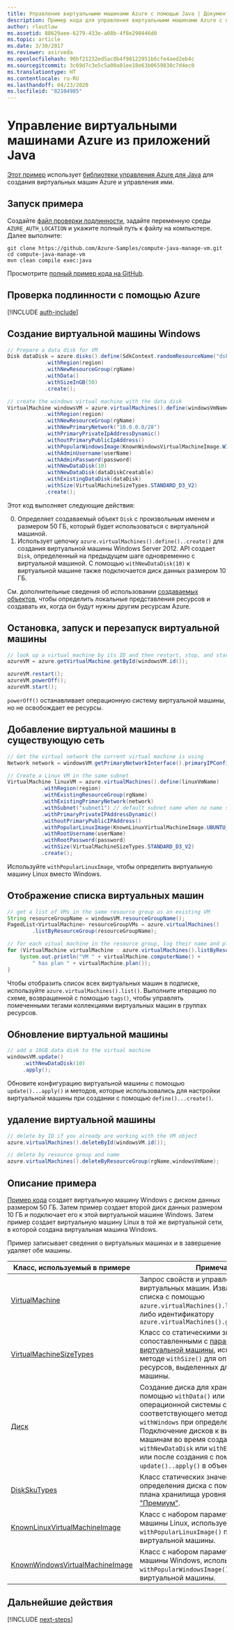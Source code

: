 ```yaml
---
title: Управление виртуальными машинами Azure с помощью Java | Документация Майкрософт
description: Пример кода для управления виртуальными машинами Azure с помощью пакета Azure SDK для Java
author: rloutlaw
ms.assetid: 88629aee-6279-433e-a08b-4f8e290446d0
ms.topic: article
ms.date: 3/30/2017
ms.reviewer: asirveda
ms.openlocfilehash: 90bf21232ed5ac8b4f98122951b6cfe4aed2eb4c
ms.sourcegitcommit: 3c69d7c3e5c5a00a01ee18e63b0659830c7d4ec0
ms.translationtype: HT
ms.contentlocale: ru-RU
ms.lasthandoff: 04/23/2020
ms.locfileid: "82104985"
---
```

# <a name="manage-azure-virtual-machines-from-your-java-applications"></a>Управление виртуальными машинами Azure из приложений Java

[Этот пример](https://github.com/Azure-Samples/compute-java-manage-vm/) использует [библиотеки управления Azure для Java](https://github.com/Azure/azure-sdk-for-java) для создания виртуальных машин Azure и управления ими.

## <a name="run-the-sample"></a>Запуск примера

Создайте [файл проверки подлинности](https://docs.microsoft.com/azure/java/java-sdk-azure-authenticate#mgmt-file), задайте переменную среды `AZURE_AUTH_LOCATION` и укажите полный путь к файлу на компьютере. Далее выполните:

```
git clone https://github.com/Azure-Samples/compute-java-manage-vm.git
cd compute-java-manage-vm
mvn clean compile exec:java
```

Просмотрите [полный пример кода на GitHub](https://github.com/Azure-Samples/compute-java-manage-vm/blob/master/src/main/java/com/microsoft/azure/management/compute/samples/ManageVirtualMachine.java).

## <a name="authenticate-with-azure"></a>Проверка подлинности с помощью Azure

[!INCLUDE [auth-include](includes/java-auth-include.md)]

## <a name="create-a-windows-virtual-machine"></a>Создание виртуальной машины Windows

```java
// Prepare a data disk for VM
Disk dataDisk = azure.disks().define(SdkContext.randomResourceName("dsk", 30))
            .withRegion(region)
            .withNewResourceGroup(rgName)
            .withData()
            .withSizeInGB(50)
            .create();

// create the windows virtual machine with the data disk            
VirtualMachine windowsVM = azure.virtualMachines().define(windowsVmName)
            .withRegion(region)
            .withNewResourceGroup(rgName)
            .withNewPrimaryNetwork("10.0.0.0/28")
            .withPrimaryPrivateIpAddressDynamic()
            .withoutPrimaryPublicIpAddress()
            .withPopularWindowsImage(KnownWindowsVirtualMachineImage.WINDOWS_SERVER_2012_R2_DATACENTER)
            .withAdminUsername(userName)
            .withAdminPassword(password)
            .withNewDataDisk(10)
            .withNewDataDisk(dataDiskCreatable)
            .withExistingDataDisk(dataDisk)
            .withSize(VirtualMachineSizeTypes.STANDARD_D3_V2)
            .create();
```

Этот код выполняет следующие действия:   

0. Определяет создаваемый объект `Disk` с произвольным именем и размером 50 ГБ, который будет использоваться с виртуальной машиной.
0. Использует цепочку `azure.virtualMachines().define()..create()` для создания виртуальной машины Windows Server 2012. API создает `Disk`, определенный на предыдущем шаге одновременно с виртуальной машиной. С помощью `withNewDataDisk(10)` к виртуальной машине также подключается диск данных размером 10 ГБ.

См. дополнительные сведения об использовании [создаваемых<T> объектов](java-sdk-azure-concepts.md#Creatables), чтобы определить локальные представления ресурсов и создавать их, когда он будут нужны другим ресурсам Azure.

## <a name="stop-start-and-restart-a-virtual-machine"></a>Остановка, запуск и перезапуск виртуальной машины

```java
// look up a virtual machine by its ID and then restart, stop, and start it
azureVM = azure.getVirtualMachine.getById(windowsVM.id());

azureVM.restart();
azureVM.powerOff();
azureVM.start();
```

`powerOff()` останавливает операционную систему виртуальной машины, но не освобождает ее ресурсы.

## <a name="add-a-virtual-machine-to-an-existing-network"></a>Добавление виртуальной машины в существующую сеть

```java
// Get the virtual network the current virtual machine is using
Network network = windowsVM.getPrimaryNetworkInterface().primaryIPConfiguration().getNetwork();

// Create a Linux VM in the same subnet
VirtualMachine linuxVM = azure.virtualMachines().define(linuxVmName)
           .withRegion(region)
           .withExistingResourceGroup(rgName)
           .withExistingPrimaryNetwork(network)
           .withSubnet("subnet1") // default subnet name when no name specified at creation
           .withPrimaryPrivateIPAddressDynamic()
           .withoutPrimaryPublicIPAddress()
           .withPopularLinuxImage(KnownLinuxVirtualMachineImage.UBUNTU_SERVER_16_04_LTS)
           .withRootUsername(userName)
           .withRootPassword(password)
           .withSize(VirtualMachineSizeTypes.STANDARD_D3_V2)
           .create();
```

Используйте `withPopularLinuxImage`, чтобы определить виртуальную машину Linux вместо Windows.


## <a name="list-virtual-machines"></a>Отображение списка виртуальных машин

```java
// get a list of VMs in the same resource group as an existing VM
String resourceGroupName = windowsVM.resourceGroupName();
PagedList<VirtualMachine> resourceGroupVMs = azure.virtualMachines()
        .listByResourceGroup(resourceGroupName); 

// for each vitual machine in the resource group, log their name and plan
for (VirtualMachine virtualMachine : azure.virtualMachines().listByResourceGroup(resourceGroupName)) {
    System.out.println("VM " + virtualMachine.computerName() + 
        " has plan " + virtualMachine.plan());
}
```

Чтобы отобразить список всех виртуальных машин в подписке, используйте `azure.virtualMachines().list()`. Выполните итерацию по схеме, возвращенной с помощью `tags()`, чтобы управлять помеченными тегами коллекциями виртуальных машин в группах ресурсов.

## <a name="update-a-virtual-machine"></a>Обновление виртуальной машины

```java
// add a 10GB data disk to the virtual machine
windowsVM.update()
     .withNewDataDisk(10)
     .apply();
```

Обновите конфигурацию виртуальной машины с помощью `update()...apply()` и методов, которые использовались для настройки виртуальной машины при создании с помощью `define()...create()`.

## <a name="delete-a-virtual-machine"></a>удаление виртуальной машины

```java
// delete by ID if you already are working with the VM object
azure.virtualMachines().deleteById(windowsVM.id());

// delete by resource group and name
azure.virtualMachines().deleteByResourceGroup(rgName,windowsVmName);
```

## <a name="sample-explanation"></a>Описание примера

[Пример кода](https://github.com/Azure-Samples/compute-java-manage-vm/blob/master/src/main/java/com/microsoft/azure/management/compute/samples/ManageVirtualMachine.java) создает виртуальную машину Windows с диском данных размером 50 ГБ. Затем пример создает второй диск данных размером 10 ГБ и подключает его к этой виртуальной машине Windows.
Затем пример создает виртуальную машину Linux в той же виртуальной сети, в которой создана виртуальная машина Windows.

Пример записывает сведения о виртуальных машинах и в завершение удаляет обе машины.

| Класс, используемый в примере | Примечания
|-------|-------|
| [VirtualMachine](/java/api/com.microsoft.azure.management.compute.virtualmachine) | Запрос свойств и управление состоянием виртуальных машин. Извлекается в виде списка с помощью `azure.virtualMachines().list()` или по имени либо идентификатору `azure.virtualMachines().getByResourceGroup()`
| [VirtualMachineSizeTypes](/java/api/com.microsoft.azure.management.compute.virtualmachinesizetypes) | Класс со статическими значениями, сопоставленными с [параметрами размера виртуальной машины](https://azure.microsoft.com/pricing/details/virtual-machines/linux/), используемыми в методе `withSize()` для определения ресурсов, выделенных для виртуальной машины.
| [Диск](/java/api/com.microsoft.azure.management.compute.disk) | Создание диска для хранения данных с помощью `withData()` или образа операционной системы с помощью соответствующего метода `withLinux` либо `withWindows` при определении диска. Подключение дисков к виртуальным машинам во время создания (`using withNewDataDisk` или `withExistingDataDisk`) или после создания с помощью `update()..apply()` в объекте VirtualMachine.
| [DiskSkuTypes](/java/api/com.microsoft.azure.management.compute.diskskutypes) | Класс статических значений для определения диска с помощью тарифного плана хранилища уровня "Стандартный" или ["Премиум"](/azure/storage/storage-premium-storage).
| [KnownLinuxVirtualMachineImage](/java/api/com.microsoft.azure.management.compute.knownlinuxvirtualmachineimage) | Класс с набором параметров виртуальной машины Linux, используемых с методом `withPopularLinuxImage()` при определении виртуальной машины.
| [KnownWindowsVirtualMachineImage](/java/api/com.microsoft.azure.management.compute.knownwindowsvirtualmachineimage) | Класс с набором параметров виртуальной машины Windows, используемых с методом `withPopularWindowsImage()` при определении виртуальной машины.

## <a name="next-steps"></a>Дальнейшие действия

[!INCLUDE [next-steps](includes/java-next-steps.md)]